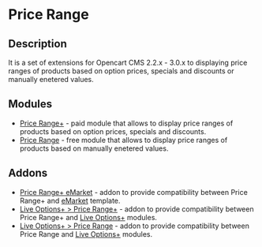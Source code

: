 # Price Range

## Description
It is a set of extensions for Opencart CMS 2.2.x - 3.0.x to displaying price ranges of products based on option prices, specials and discounts or manually enetered values.

## Modules
* [Price Range+](price-range-plus) - paid module that allows to display price ranges of products based on option prices, specials and discounts.
* [Price Range](price-range) - free module that allows to display price ranges of products based on manually enetered values.

## Addons
* [Price Range+ eMarket](addons/price-range-plus-emarket) - addon to provide compatibility between Price Range+ and [eMarket](https://themeforest.net/item/emarket-the-ecommerce-multipurpose-marketplace-opencart-3-theme-mobile-layouts-included/20843842) template.
* [Live Options+ > Price Range+](https://git.io/JJv5J) - addon to provide compatibility between Price Range+ and [Live Options+](https://git.io/JfjUj) modules.
* [Live Options+ > Price Range](https://git.io/JJvbv) - addon to provide compatibility between Price Range and [Live Options+](https://git.io/JfjUj) modules.
